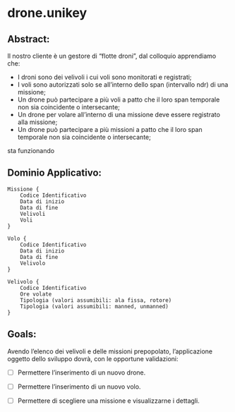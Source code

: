 # drone.unikey

## Abstract:
Il nostro cliente è un gestore di “flotte droni”, dal colloquio apprendiamo che: 
- I droni sono dei velivoli i cui voli sono monitorati e registrati; 
-	I voli sono autorizzati solo se all’interno dello span (intervallo ndr) di una missione; 
-	Un drone può partecipare a più voli a patto che il loro span temporale non sia coincidente o intersecante; 
-	Un drone per volare all’interno di una missione deve essere registrato alla missione; 
-	Un drone può partecipare a più missioni a patto che il loro span temporale non sia coincidente o intersecante; 

sta funzionando

## Dominio Applicativo:
```
Missione { 
    Codice Identificativo 
    Data di inizio 
    Data di fine 
    Velivoli 
    Voli 
}
```
```
Volo { 
    Codice Identificativo 
    Data di inizio 
    Data di fine 
    Velivolo 
} 
```
```
Velivolo { 
    Codice Identificativo 
    Ore volate 
    Tipologia (valori assumibili: ala fissa, rotore) 
    Tipologia (valori assumibili: manned, unmanned) 
} 
```

## Goals:
Avendo l’elenco dei velivoli e delle missioni prepopolato, l’applicazione oggetto dello sviluppo dovrà, con le opportune validazioni:
- [ ] Permettere l’inserimento di un nuovo drone. 
- [ ] Permettere l’inserimento di un nuovo volo.
- [ ] Permettere di scegliere una missione e visualizzarne i dettagli. 

